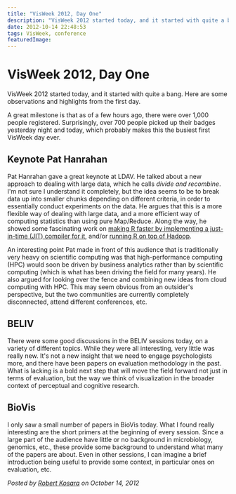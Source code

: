 ```yaml
---
title: "VisWeek 2012, Day One"
description: "VisWeek 2012 started today, and it started with quite a bang. Here are some observations and highlights from the first day."
date: 2012-10-14 22:48:53
tags: VisWeek, conference
featuredImage:
---
```


# VisWeek 2012, Day One

VisWeek 2012 started today, and it started with quite a bang. Here are some observations and highlights from the first day.

A great milestone is that as of a few hours ago, there were over 1,000 people registered. Surprisingly, over 700 people picked up their badges yesterday night and today, which probably makes this the busiest first VisWeek day ever.

## Keynote Pat Hanrahan

Pat Hanrahan gave a great keynote at LDAV. He talked about a new approach to dealing with large data, which he calls <em>divide and recombine</em>. I'm not sure I understand it completely, but the idea seems to be to break data up into smaller chunks depending on different criteria, in order to essentially conduct experiments on the data. He argues that this is a more flexible way of dealing with large data, and a more efficient way of computing statistics than using pure Map/Reduce. Along the way, he showed some fascinating work on <a href="https://github.com/jtalbot/riposte">making R faster by implementing a just-in-time (JIT) compiler for it</a>, and/or <a href="http://www.datadr.org">running R on top of Hadoop</a>.

An interesting point Pat made in front of this audience that is traditionally very heavy on scientific computing was that high-performance computing (HPC) would soon be driven by business analytics rather than by scientific computing (which is what has been driving the field for many years). He also argued for looking over the fence and combining new ideas from cloud computing with HPC. This may seem obvious from an outsider's perspective, but the two communities are currently completely disconnected, attend different conferences, etc.

## BELIV

There were some good discussions in the BELIV sessions today, on a variety of different topics. While they were all interesting, very little was really new. It's not a new insight that we need to engage psychologists more, and there have been papers on evaluation methodology in the past. What is lacking is a bold next step that will move the field forward not just in terms of evaluation, but the way we think of visualization in the broader context of perceptual and cognitive research.

## BioVis

I only saw a small number of papers in BioVis today. What I found really interesting are the short primers at the beginning of every session. Since a large part of the audience have little or no background in microbiology, genomics, etc., these provide some background to understand what many of the papers are about. Even in other sessions, I can imagine a brief introduction being useful to provide some context, in particular ones on evaluation, etc.


_Posted by <a href="/about">Robert Kosara</a> on October 14, 2012_


